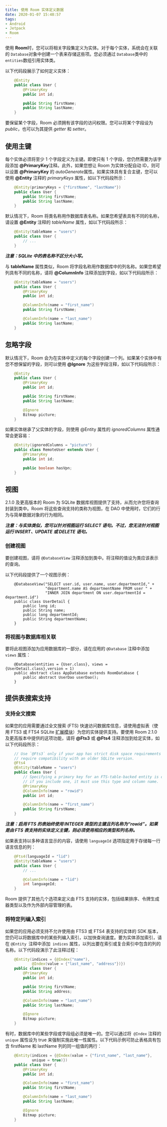 ```yaml
---
title: 使用 Room 实体定义数据
date: 2020-01-07 15:48:57
tags:
- Android
- Jetpack
- Room
---
```


使用 **Room**时，您可以将相关字段集定义为实体。对于每个实体，系统会在关联的 `Database`对象中创建一个表来存储这些项。您必须通过 `Database`类中的 `entities`数组引用实体类。

以下代码段展示了如何定义实体：

```java
	@Entity
    public class User {
        @PrimaryKey
        public int id;

        public String firstName;
        public String lastName;
    }
```

要保留某个字段，Room 必须拥有该字段的访问权限。您可以将某个字段设为*public*，也可以为其提供 *getter* 和 *setter*。

<!-- more -->

## 使用主键

每个实体必须将至少 1 个字段定义为主键。即使只有 1 个字段，您仍然需要为该字段添加 **@PrimaryKey**注释。此外，如果您想让 Room 为实体分配自动 ID，则可以设置 **@PrimaryKey** 的 *autoGenerate*属性。如果实体具有复合主键，您可以使用 **@Entity** 注释的 *primaryKeys* 属性，如以下代码段所示：

```java
    @Entity(primaryKeys = {"firstName", "lastName"})
    public class User {
        public String firstName;
        public String lastName;
    }
```

默认情况下，Room 将类名称用作数据库表名称。如果您希望表具有不同的名称，请设置 **@Entity** 注释的 *tableName* 属性，如以下代码段所示：

```java
    @Entity(tableName = "users")
    public class User {
        // ...
    }
```

***注意：SQLite 中的表名称不区分大小写。***

与 **tableName** 属性类似，Room 将字段名称用作数据库中的列名称。如果您希望列具有不同的名称，请将 **@ColumnInfo** 注释添加到字段，如以下代码段所示：

```java
	@Entity(tableName = "users")
    public class User {
        @PrimaryKey
        public int id;

        @ColumnInfo(name = "first_name")
        public String firstName;

        @ColumnInfo(name = "last_name")
        public String lastName;
    }

```

## 忽略字段

默认情况下，Room 会为在实体中定义的每个字段创建一个列。如果某个实体中有您不想保留的字段，则可以使用 **@Ignore** 为这些字段注释，如以下代码段所示：

```java
	@Entity
    public class User {
        @PrimaryKey
        public int id;

        public String firstName;
        public String lastName;

        @Ignore
        Bitmap picture;
    }
```

如果实体继承了父实体的字段，则使用 @Entity 属性的 *ignoredColumns* 属性通常会更容易：

```java
    @Entity(ignoredColumns = "picture")
    public class RemoteUser extends User {
        @PrimaryKey
        public int id;

        public boolean hasVpn;
    }
```

## 视图

2.1.0 及更高版本的 Room 为 SQLite 数据库视图提供了支持，从而允许您将查询封装到类中。Room 将这些查询支持的类称为视图，在 DAO 中使用时，它们的行为与简单数据对象的行为相同。

***注意：与实体类似，您可以针对视图运行 SELECT 语句。不过，您无法针对视图运行 INSERT、UPDATE 或 DELETE 语句。***

### 创建视图

要创建视图，请将 `@DatabaseView` 注释添加到类中。将注释的值设为类应该表示的查询。

以下代码段提供了一个视图示例：

```
    @DatabaseView("SELECT user.id, user.name, user.departmentId," +
                  "department.name AS departmentName FROM user " +
                  "INNER JOIN department ON user.departmentId = department.id")
    public class UserDetail {
        public long id;
        public String name;
        public long departmentId;
        public String departmentName;
    }
```

### 将视图与数据库相关联

要将此视图添加为应用数据库的一部分，请在应用的 `@Database` 注释中添加 `views` 属性：

```
    @Database(entities = {User.class}, views = {UserDetail.class},version = 1)
    public abstract class AppDatabase extends RoomDatabase {
        public abstract UserDao userDao();
    }
```

## 提供表搜索支持

### 支持全文搜索

如果您的应用需要通过全文搜索 (FTS) 快速访问数据库信息，请使用虚拟表（使用 FTS3 或 FTS4 SQLite [扩展模块](https://www.sqlite.org/fts3.html)）为您的实体提供支持。要使用 Room 2.1.0 及更高版本中提供的这项功能，请将 **@Fts3** 或 **@Fts4** 注释添加到给定实体，如以下代码段所示：

```java
	// Use `@Fts3` only if your app has strict disk space requirements or if you
    // require compatibility with an older SQLite version.
    @Fts4
    @Entity(tableName = "users")
    public class User {
        // Specifying a primary key for an FTS-table-backed entity is optional, but
        // if you include one, it must use this type and column name.
        @PrimaryKey
        @ColumnInfo(name = "rowid")
        public int id;

        @ColumnInfo(name = "first_name")
        public String firstName;
    }

```

***注意：启用 FTS 的表始终使用 INTEGER 类型的主键且列名称为“rowid”。如果是由 FTS 表支持的实体定义主键，则必须使用相应的类型和列名称。***

如果表支持以多种语言显示的内容，请使用 `languageId` 选项指定用于存储每一行语言信息的列：

```java
	@Fts4(languageId = "lid")
    @Entity(tableName = "users")
    public class User {
        // ...

        @ColumnInfo(name = "lid")
        int languageId;
    }
```

Room 提供了其他几个选项来定义由 FTS 支持的实体，包括结果排序、令牌生成器类型以及作为外部内容管理的表。

### 将特定列编入索引

如果您的应用必须支持不允许使用由 FTS3 或 FTS4 表支持的实体的 SDK 版本，您仍可以将数据库中的某些列编入索引，以加快查询速度。要为实体添加索引，请在 `@Entity `注释中添加` indices` 属性，以列出要在索引或复合索引中包含的列的名称。以下代码段演示了此注释过程：

```java
    @Entity(indices = {@Index("name"),
            @Index(value = {"last_name", "address"})})
    public class User {
        @PrimaryKey
        public int id;

        public String firstName;
        public String address;

        @ColumnInfo(name = "last_name")
        public String lastName;

        @Ignore
        Bitmap picture;
    }
```

有时，数据库中的某些字段或字段组必须是唯一的。您可以通过将` @Index` 注释的 `unique` 属性设为 true 来强制实施此唯一性属性。以下代码示例可防止表格具有包含 firstName 和 lastName 列的同一组值的两行：

```java
    @Entity(indices = {@Index(value = {"first_name", "last_name"},
            unique = true)})
    public class User {
        @PrimaryKey
        public int id;

        @ColumnInfo(name = "first_name")
        public String firstName;

        @ColumnInfo(name = "last_name")
        public String lastName;

        @Ignore
        Bitmap picture;
    }
```







